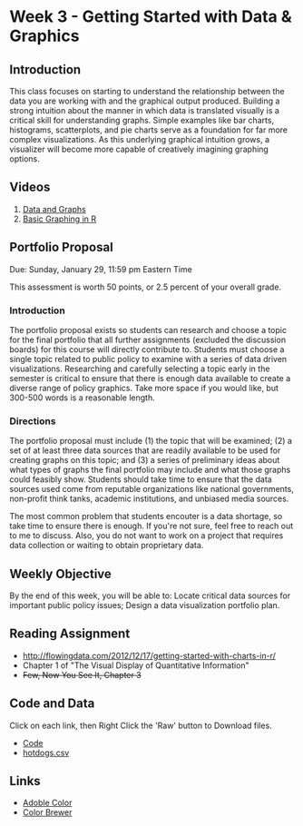 # Week 3 - Getting Started with Data & Graphics
## Introduction
This class focuses on starting to understand the relationship between the data you are working with and the graphical output produced. Building a strong intuition about the manner in which data is translated visually is a critical skill for understanding graphs. Simple examples like bar charts, histograms, scatterplots, and pie charts serve as a foundation for far more complex visualizations. As this underlying graphical intuition grows, a visualizer will become more capable of creatively imagining graphing options.

## Videos

1. [Data and Graphs](https://jh.hosted.panopto.com/Panopto/Pages/Viewer.aspx?id=1b772445-f238-4215-91fd-205c07cdb9ff)
2. [Basic Graphing in R](https://jh.hosted.panopto.com/Panopto/Pages/Viewer.aspx?id=c670560b-7963-4f1d-8d15-ad40d2dceb20)

## Portfolio Proposal
Due: Sunday, January 29, 11:59 pm Eastern Time

This assessment is worth 50 points, or 2.5 percent of your overall grade.

### Introduction

The portfolio proposal exists so students can research and choose a topic for the final portfolio that all further assignments (excluded the discussion boards) for this course will directly contribute to. Students must choose a single topic related to public policy to examine with a series of data driven visualizations. Researching and carefully selecting a topic early in the semester is critical to ensure that there is enough data available to create a diverse range of policy graphics. Take more space if you would like, but 300-500 words is a reasonable length.

### Directions

The portfolio proposal must include (1) the topic that will be examined; (2) a set of at least three data sources that are readily available to be used for creating graphs on this topic; and (3) a series of preliminary ideas about what types of graphs the final portfolio may include and what those graphs could feasibly show. Students should take time to ensure that the data sources used come from reputable organizations like national governments, non-profit think tanks, academic institutions, and unbiased media sources.

The most common problem that students encouter is a data shortage, so take time to ensure there is enough. If you're not sure, feel free to reach out to me to discuss. Also, you do not want to work on a project that requires data collection or waiting to obtain proprietary data. 

## Weekly Objective
By the end of this week, you will be able to:
Locate critical data sources for important public policy issues;
Design a data visualization portfolio plan.

## Reading Assignment
- http://flowingdata.com/2012/12/17/getting-started-with-charts-in-r/
- Chapter 1 of "The Visual Display of Quantitative Information"
- ~~Few, Now You See It, Chapter 3~~

## Code and Data
Click on each link, then Right Click the 'Raw' button to Download files.
- [Code](week3.R)
- [hotdogs.csv](hotdogs.csv)

## Links
- [Adoble Color](https://color.adobe.com)
- [Color Brewer](http://colorbrewer2.org/#type=sequential&scheme=BuGn&n=3)
